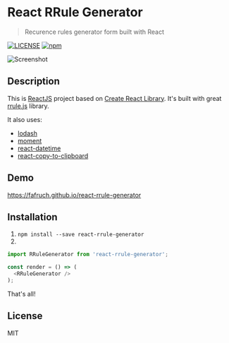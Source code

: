 # React RRule Generator
> Recurence rules generator form built with React

[![LICENSE](https://img.shields.io/npm/l/express.svg)](LICENSE)
[![npm](https://img.shields.io/npm/dm/localeval.svg)](https://npm-stat.com/charts.html?package=react-rrule-generator)

![Screenshot](https://cdn.pbrd.co/images/GPNpYYZ.png)

## Description

This is [ReactJS](http://facebook.github.io/react/index.html) project based on [Create React Library](https://github.com/UdiliaInc/create-react-library). It's built with great [rrule.js](https://github.com/jakubroztocil/rrule) library.

It also uses:
* [lodash](https://github.com/lodash/lodash)
* [moment](https://github.com/moment/moment)
* [react-datetime](https://github.com/YouCanBookMe/react-datetime)
* [react-copy-to-clipboard](https://github.com/nkbt/react-copy-to-clipboard)

## Demo
https://fafruch.github.io/react-rrule-generator

## Installation

1. `npm install --save react-rrule-generator`
2. 
```js
import RRuleGenerator from 'react-rrule-generator';

const render = () => (
  <RRuleGenerator />
);
```
That's all!

## License 
MIT
